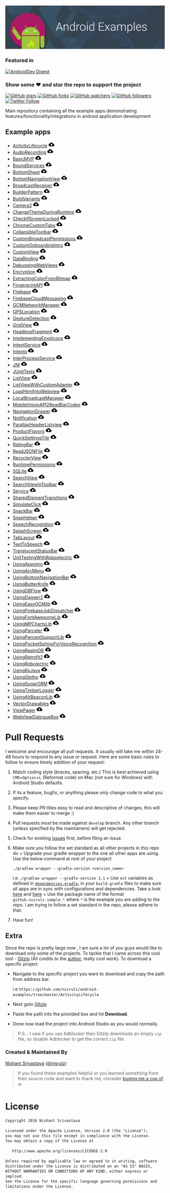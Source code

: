 ![Image](/img/github_banner.png)

### Featured in
[![AndroidDev Digest](https://img.shields.io/badge/AndroidDev%20Digest-%23100-blue.svg)](https://www.androiddevdigest.com/digest-100/)

### Show some :heart: and star the repo to support the project
[![GitHub stars](https://img.shields.io/github/stars/nisrulz/android-examples.svg?style=social&label=Star)](https://github.com/nisrulz/android-examples) [![GitHub forks](https://img.shields.io/github/forks/nisrulz/android-examples.svg?style=social&label=Fork)](https://github.com/nisrulz/android-examples/fork) [![GitHub watchers](https://img.shields.io/github/watchers/nisrulz/android-examples.svg?style=social&label=Watch)](https://github.com/nisrulz/android-examples) [![GitHub followers](https://img.shields.io/github/followers/nisrulz.svg?style=social&label=Follow)](https://github.com/nisrulz/android-examples)  
[![Twitter Follow](https://img.shields.io/twitter/follow/nisrulz.svg?style=social)](https://twitter.com/nisrulz)

Main repository containing all the example apps demonstrating features/functionality/integrations in android application development

## Example apps
+ [ActivityLifecycle](/ActivityLifecycle) [![download](/img/ic_download.png)](https://kinolien.github.com/gitzip/?download=https://github.com/nisrulz/android-examples/tree/master/ActivityLifecycle)
+ [AudioRecording](/AudioRecording) [![download](/img/ic_download.png)](https://kinolien.github.com/gitzip/?download=https://github.com/nisrulz/android-examples/tree/master/AudioRecording)
+ [BasicMVP](/BasicMVP) [![download](/img/ic_download.png)](https://kinolien.github.com/gitzip/?download=https://github.com/nisrulz/android-examples/tree/master/BasicMVP)
+ [BoundServices](/BoundServices) [![download](/img/ic_download.png)](https://kinolien.github.com/gitzip/?download=https://github.com/nisrulz/android-examples/tree/master/BoundServices)
+ [BottomSheet](/BottomSheet) [![download](/img/ic_download.png)](https://kinolien.github.com/gitzip/?download=https://github.com/nisrulz/android-examples/tree/master/BottomSheet)
+ [BottomNavigationView](/BottomNavigationView) [![download](/img/ic_download.png)](https://kinolien.github.com/gitzip/?download=https://github.com/nisrulz/android-examples/tree/master/BottomNavigationView)
+ [BroadcastReceiver](/BroadcastReceiver) [![download](/img/ic_download.png)](https://kinolien.github.com/gitzip/?download=https://github.com/nisrulz/android-examples/tree/master/BroadcastReceiver)
+ [BuilderPattern](/BuilderPattern) [![download](/img/ic_download.png)](https://kinolien.github.com/gitzip/?download=https://github.com/nisrulz/android-examples/tree/master/BuilderPattern)
+ [BuildVariants](/BuildVariants) [![download](/img/ic_download.png)](https://kinolien.github.com/gitzip/?download=https://github.com/nisrulz/android-examples/tree/master/BuildVariants)
+ [Camera2](/Camera2) [![download](/img/ic_download.png)](https://kinolien.github.com/gitzip/?download=https://github.com/nisrulz/android-examples/tree/master/Camera2)
+ [ChangeThemeDuringRuntime](/ChangeThemeDuringRuntime) [![download](/img/ic_download.png)](https://kinolien.github.com/gitzip/?download=https://github.com/nisrulz/android-examples/tree/master/ChangeThemeDuringRuntime)
+ [CheckIfScreenLocked](/CheckIfScreenLocked) [![download](/img/ic_download.png)](https://kinolien.github.com/gitzip/?download=https://github.com/nisrulz/android-examples/tree/master/CheckIfScreenLocked)
+ [ChromeCustomTabs](/ChromeCustomTabs) [![download](/img/ic_download.png)](https://kinolien.github.com/gitzip/?download=https://github.com/nisrulz/android-examples/tree/master/ChromeCustomTabs)
+ [CollapsibleToolbar](/CollapsibleToolbar) [![download](/img/ic_download.png)](https://kinolien.github.com/gitzip/?download=https://github.com/nisrulz/android-examples/tree/master/CollapsibleToolbar)
+ [CustomBroadcastPermissions](/CustomBroadcastPermissions) [![download](/img/ic_download.png)](https://kinolien.github.com/gitzip/?download=https://github.com/nisrulz/android-examples/tree/master/CustomBroadcastPermissions)
+ [CustomOnboardingIntro](/CustomOnboardingIntro) [![download](/img/ic_download.png)](https://kinolien.github.com/gitzip/?download=https://github.com/nisrulz/android-examples/tree/master/CustomOnboardingIntro)
+ [CustomView](/CustomView) [![download](/img/ic_download.png)](https://kinolien.github.com/gitzip/?download=https://github.com/nisrulz/android-examples/tree/master/CustomView)
+ [DataBinding](/DataBinding) [![download](/img/ic_download.png)](https://kinolien.github.com/gitzip/?download=https://github.com/nisrulz/android-examples/tree/master/DataBinding)
+ [DebuggingWebViews](/DebuggingWebViews) [![download](/img/ic_download.png)](https://kinolien.github.com/gitzip/?download=https://github.com/nisrulz/android-examples/tree/master/DebuggingWebViews)
+ [Encryption](/Encryption) [![download](/img/ic_download.png)](https://kinolien.github.com/gitzip/?download=https://github.com/nisrulz/android-examples/tree/master/Encryption)
+ [ExtractingColorFromBitmap](/ExtractingColorFromBitmap) [![download](/img/ic_download.png)](https://kinolien.github.com/gitzip/?download=https://github.com/nisrulz/android-examples/tree/master/ExtractingColorFromBitmap)
+ [FingerprintAPI](/FingerprintAPI) [![download](/img/ic_download.png)](https://kinolien.github.com/gitzip/?download=https://github.com/nisrulz/android-examples/tree/master/FingerprintAPI)
+ [Firebase](/Firebase) [![download](/img/ic_download.png)](https://kinolien.github.com/gitzip/?download=https://github.com/nisrulz/android-examples/tree/master/Firebase)
+ [FirebaseCloudMessaging](/FirebaseCloudMessaging) [![download](/img/ic_download.png)](https://kinolien.github.com/gitzip/?download=https://github.com/nisrulz/android-examples/tree/master/FirebaseCloudMessaging)
+ [GCMNetworkManager](/GCMNetworkManager) [![download](/img/ic_download.png)](https://kinolien.github.com/gitzip/?download=https://github.com/nisrulz/android-examples/tree/master/GCMNetworkManager)
+ [GPSLocation](/GPSLocation) [![download](/img/ic_download.png)](https://kinolien.github.com/gitzip/?download=https://github.com/nisrulz/android-examples/tree/master/GPSLocation)
+ [GestureDetection](/GestureDetection) [![download](/img/ic_download.png)](https://kinolien.github.com/gitzip/?download=https://github.com/nisrulz/android-examples/tree/master/GestureDetection)
+ [GridView](/GridView) [![download](/img/ic_download.png)](https://kinolien.github.com/gitzip/?download=https://github.com/nisrulz/android-examples/tree/master/GridView)
+ [HeadlessFragment](/HeadlessFragment) [![download](/img/ic_download.png)](https://kinolien.github.com/gitzip/?download=https://github.com/nisrulz/android-examples/tree/master/HeadlessFragment)
+ [ImplementingEmoticons](/ImplementingEmoticons) [![download](/img/ic_download.png)](https://kinolien.github.com/gitzip/?download=https://github.com/nisrulz/android-examples/tree/master/ImplementingEmoticons)
+ [IntentService](/IntentService) [![download](/img/ic_download.png)](https://kinolien.github.com/gitzip/?download=https://github.com/nisrulz/android-examples/tree/master/IntentService)
+ [Intents](/Intents) [![download](/img/ic_download.png)](https://kinolien.github.com/gitzip/?download=https://github.com/nisrulz/android-examples/tree/master/Intents)
+ [InterProcessService](/InterProcessService) [![download](/img/ic_download.png)](https://kinolien.github.com/gitzip/?download=https://github.com/nisrulz/android-examples/tree/master/InterProcessService)
+ [JNI](/JNI) [![download](/img/ic_download.png)](https://kinolien.github.com/gitzip/?download=https://github.com/nisrulz/android-examples/tree/master/JNI)
+ [JUnitTests](/JUnitTests) [![download](/img/ic_download.png)](https://kinolien.github.com/gitzip/?download=https://github.com/nisrulz/android-examples/tree/master/JUnitTests)
+ [ListView](/ListView) [![download](/img/ic_download.png)](https://kinolien.github.com/gitzip/?download=https://github.com/nisrulz/android-examples/tree/master/ListView)
+ [ListViewWithCustomAdapter](/ListViewWithCustomAdapter) [![download](/img/ic_download.png)](https://kinolien.github.com/gitzip/?download=https://github.com/nisrulz/android-examples/tree/master/ListViewWithCustomAdapter)
+ [LoadHtmlIntoWebview](/LoadHtmlIntoWebview) [![download](/img/ic_download.png)](https://kinolien.github.com/gitzip/?download=https://github.com/nisrulz/android-examples/tree/master/LoadHtmlIntoWebview)
+ [LocalBroadcastManager](/LocalBroadcastManager) [![download](/img/ic_download.png)](https://kinolien.github.com/gitzip/?download=https://github.com/nisrulz/android-examples/tree/master/LocalBroadcastManager)
+ [MobileVisionAPI2ReadBarCodes](/MobileVisionAPI2ReadBarCodes) [![download](/img/ic_download.png)](https://kinolien.github.com/gitzip/?download=https://github.com/nisrulz/android-examples/tree/master/MobileVisionAPI2ReadBarCodes)
+ [NavigationDrawer](/NavigationDrawer) [![download](/img/ic_download.png)](https://kinolien.github.com/gitzip/?download=https://github.com/nisrulz/android-examples/tree/master/NavigationDrawer)
+ [Notification](/Notification) [![download](/img/ic_download.png)](https://kinolien.github.com/gitzip/?download=https://github.com/nisrulz/android-examples/tree/master/Notification)
+ [ParallaxHeaderListview](/ParallaxHeaderListview) [![download](/img/ic_download.png)](https://kinolien.github.com/gitzip/?download=https://github.com/nisrulz/android-examples/tree/master/ParallaxHeaderListview)
+ [ProductFlavors](/ProductFlavors) [![download](/img/ic_download.png)](https://kinolien.github.com/gitzip/?download=https://github.com/nisrulz/android-examples/tree/master/ProductFlavors)
+ [QuickSettingsTile](/QuickSettingsTile) [![download](/img/ic_download.png)](https://kinolien.github.com/gitzip/?download=https://github.com/nisrulz/android-examples/tree/master/QuickSettingsTile)
+ [RatingBar](/RatingBar) [![download](/img/ic_download.png)](https://kinolien.github.com/gitzip/?download=https://github.com/nisrulz/android-examples/tree/master/RatingBar)
+ [ReadJSONFile](/ReadJSONFile) [![download](/img/ic_download.png)](https://kinolien.github.com/gitzip/?download=https://github.com/nisrulz/android-examples/tree/master/ReadJSONFile)
+ [RecyclerView](/RecyclerView) [![download](/img/ic_download.png)](https://kinolien.github.com/gitzip/?download=https://github.com/nisrulz/android-examples/tree/master/RecyclerView)
+ [RuntimePermissions](/RuntimePermissions) [![download](/img/ic_download.png)](https://kinolien.github.com/gitzip/?download=https://github.com/nisrulz/android-examples/tree/master/RuntimePermissions)
+ [SQLite](/SQLite) [![download](/img/ic_download.png)](https://kinolien.github.com/gitzip/?download=https://github.com/nisrulz/android-examples/tree/master/SQLite)
+ [SearchView](/SearchView) [![download](/img/ic_download.png)](https://kinolien.github.com/gitzip/?download=https://github.com/nisrulz/android-examples/tree/master/SearchView)
+ [SearchViewInToolbar](/SearchViewInToolbar) [![download](/img/ic_download.png)](https://kinolien.github.com/gitzip/?download=https://github.com/nisrulz/android-examples/tree/master/SearchViewInToolbar)
+ [Service](/Service) [![download](/img/ic_download.png)](https://kinolien.github.com/gitzip/?download=https://github.com/nisrulz/android-examples/tree/master/Service)
+ [SharedElementTransitions](/SharedElementTransitions) [![download](/img/ic_download.png)](https://kinolien.github.com/gitzip/?download=https://github.com/nisrulz/android-examples/tree/master/SharedElementTransitions)
+ [SimulateClick](/SimulateClick) [![download](/img/ic_download.png)](https://kinolien.github.com/gitzip/?download=https://github.com/nisrulz/android-examples/tree/master/SimulateClick)
+ [SnackBar](/SnackBar) [![download](/img/ic_download.png)](https://kinolien.github.com/gitzip/?download=https://github.com/nisrulz/android-examples/tree/master/SnackBar)
+ [SnapHelper](/SnapHelper) [![download](/img/ic_download.png)](https://kinolien.github.com/gitzip/?download=https://github.com/nisrulz/android-examples/tree/master/SnapHelper)
+ [SpeechRecognition](/SpeechRecognition) [![download](/img/ic_download.png)](https://kinolien.github.com/gitzip/?download=https://github.com/nisrulz/android-examples/tree/master/SpeechRecognition)
+ [SplashScreen](/SplashScreen) [![download](/img/ic_download.png)](https://kinolien.github.com/gitzip/?download=https://github.com/nisrulz/android-examples/tree/master/SplashScreen)
+ [TabLayout](/TabLayout) [![download](/img/ic_download.png)](https://kinolien.github.com/gitzip/?download=https://github.com/nisrulz/android-examples/tree/master/TabLayout)
+ [TextToSpeech](/TextToSpeech) [![download](/img/ic_download.png)](https://kinolien.github.com/gitzip/?download=https://github.com/nisrulz/android-examples/tree/master/TextToSpeech)
+ [TranslucentStatusBar](/TranslucentStatusBar) [![download](/img/ic_download.png)](https://kinolien.github.com/gitzip/?download=https://github.com/nisrulz/android-examples/tree/master/TranslucentStatusBar)
+ [UnitTestingWithRoboelectric](/UnitTestingWithRoboelectric) [![download](/img/ic_download.png)](https://kinolien.github.com/gitzip/?download=https://github.com/nisrulz/android-examples/tree/master/UnitTestingWithRoboelectric)
+ [UsingAppintro](/UsingAppintro) [![download](/img/ic_download.png)](https://kinolien.github.com/gitzip/?download=https://github.com/nisrulz/android-examples/tree/master/UsingAppintro)
+ [UsingArcMenu](/UsingArcMenu) [![download](/img/ic_download.png)](https://kinolien.github.com/gitzip/?download=https://github.com/nisrulz/android-examples/tree/master/UsingArcMenu)
+ [UsingBottomNavigationBar](/UsingBottomNavigationBar) [![download](/img/ic_download.png)](https://kinolien.github.com/gitzip/?download=https://github.com/nisrulz/android-examples/tree/master/UsingBottomNavigationBar)
+ [UsingButterKnife](/UsingButterKnife) [![download](/img/ic_download.png)](https://kinolien.github.com/gitzip/?download=https://github.com/nisrulz/android-examples/tree/master/UsingButterKnife)
+ [UsingDBFlow](/UsingDBFlow) [![download](/img/ic_download.png)](https://kinolien.github.com/gitzip/?download=https://github.com/nisrulz/android-examples/tree/master/UsingDBFlow)
+ [UsingDagger2](/UsingDagger2) [![download](/img/ic_download.png)](https://kinolien.github.com/gitzip/?download=https://github.com/nisrulz/android-examples/tree/master/UsingDagger2)
+ [UsingEasyGCMlib](/UsingEasyGCMlib) [![download](/img/ic_download.png)](https://kinolien.github.com/gitzip/?download=https://github.com/nisrulz/android-examples/tree/master/UsingEasyGCMlib)
+ [UsingFirebaseJobDispatcher](/UsingFirebaseJobDispatcher) [![download](/img/ic_download.png)](https://kinolien.github.com/gitzip/?download=https://github.com/nisrulz/android-examples/tree/master/UsingFirebaseJobDispatcher)
+ [UsingFontAwesomeLib](/UsingFontAwesomeLib) [![download](/img/ic_download.png)](https://kinolien.github.com/gitzip/?download=https://github.com/nisrulz/android-examples/tree/master/UsingFontAwesomeLib)
+ [UsingMPChartsLib](/UsingMPChartsLib) [![download](/img/ic_download.png)](https://kinolien.github.com/gitzip/?download=https://github.com/nisrulz/android-examples/tree/master/UsingMPChartsLib)
+ [UsingParceler](/UsingParceler) [![download](/img/ic_download.png)](https://kinolien.github.com/gitzip/?download=https://github.com/nisrulz/android-examples/tree/master/UsingParceler)
+ [UsingPercentSupportLib](/UsingPercentSupportLib) [![download](/img/ic_download.png)](https://kinolien.github.com/gitzip/?download=https://github.com/nisrulz/android-examples/tree/master/UsingPercentSupportLib)
+ [UsingPocketSphinxForVoiceRecognition](/UsingPocketSphinxForVoiceRecognition) [![download](/img/ic_download.png)](https://kinolien.github.com/gitzip/?download=https://github.com/nisrulz/android-examples/tree/master/UsingPocketSphinxForVoiceRecognition)
+ [UsingRealmDB](/UsingRealmDB) [![download](/img/ic_download.png)](https://kinolien.github.com/gitzip/?download=https://github.com/nisrulz/android-examples/tree/master/UsingRealmDB)
+ [UsingRetrofit2](/UsingRetrofit2) [![download](/img/ic_download.png)](https://kinolien.github.com/gitzip/?download=https://github.com/nisrulz/android-examples/tree/master/UsingRetrofit2)
+ [UsingRobolectric](/UsingRobolectric) [![download](/img/ic_download.png)](https://kinolien.github.com/gitzip/?download=https://github.com/nisrulz/android-examples/tree/master/UsingRobolectric)
+ [UsingRxJava](/UsingRxJava) [![download](/img/ic_download.png)](https://kinolien.github.com/gitzip/?download=https://github.com/nisrulz/android-examples/tree/master/UsingRxJava)
+ [UsingStetho](/UsingStetho) [![download](/img/ic_download.png)](https://kinolien.github.com/gitzip/?download=https://github.com/nisrulz/android-examples/tree/master/UsingStetho)
+ [UsingSugarORM](/UsingSugarORM) [![download](/img/ic_download.png)](https://kinolien.github.com/gitzip/?download=https://github.com/nisrulz/android-examples/tree/master/UsingSugarORM)
+ [UsingTimberLogger](/UsingTimberLogger) [![download](/img/ic_download.png)](https://kinolien.github.com/gitzip/?download=https://github.com/nisrulz/android-examples/tree/master/UsingTimberLogger)
+ [UsingAltBeaconLib](/UsingltBeaconLib) [![download](/img/ic_download.png)](https://kinolien.github.com/gitzip/?download=https://github.com/nisrulz/android-examples/tree/master/UsingltBeaconLib)
+ [VectorDrawables](/VectorDrawables) [![download](/img/ic_download.png)](https://kinolien.github.com/gitzip/?download=https://github.com/nisrulz/android-examples/tree/master/VectorDrawables)
+ [ViewPager](/ViewPager) [![download](/img/ic_download.png)](https://kinolien.github.com/gitzip/?download=https://github.com/nisrulz/android-examples/tree/master/ViewPager)
+ [WebViewDialogueBox](/WebViewDialogueBox) [![download](/img/ic_download.png)](https://kinolien.github.com/gitzip/?download=https://github.com/nisrulz/android-examples/tree/master/WebViewDialogueBox)


# Pull Requests
I welcome and encourage all pull requests. It usually will take me within 24-48 hours to respond to any issue or request. Here are some basic rules to follow to ensure timely addition of your request:
  1. Match coding style (braces, spacing, etc.) This is best achieved using `CMD`+`Option`+`L` (Reformat code) on Mac (not sure for Windows) with Android Studio defaults.
  2. If its a feature, bugfix, or anything please only change code to what you specify.
  3. Please keep PR titles easy to read and descriptive of changes, this will make them easier to merge :)
  4. Pull requests _must_ be made against `develop` branch. Any other branch (unless specified by the maintainers) will get rejected.
  5. Check for existing [issues](https://github.com/nisrulz/android-examples/issues) first, before filing an issue.
  6. Make sure you follow the set standard as all other projects in this repo do
    + Upgrade your gradle wrapper to the one all other apps are using. Use the below command at root of your project

        ```
        ./gradlew wrapper --gradle-version <version_name>
        ```
        i.e `./gradlew wrapper --gradle-version 3.1`
    + Use `ext` variables as defined in [`dependencies.gradle`](/dependencies.gradle), in your `build.gradle` files to make sure all apps are in sync with configurations and dependencies. Take a look [here](/DataBinding/app/build.gradle) and [here](/DataBinding/build.gradle)
    + Use the package name of the format `github.nisrulz.sample.*` where `*` is the example you are adding to the repo. I am trying to follow a set standard in the repo, please adhere to that.
  7. Have fun!

## Extra
Since the repo is pretty large now , I am sure a lot of you guys would like to download only some of the projects. To tackle that I came across this cool tool - [Gitzip](https://github.com/KinoLien/gitzip) (All credits to the [author](https://github.com/KinoLien), really cool work). To download a specific project
  + Navigate to the specific project you want to download and copy the path from address bar.

    i.e `https://github.com/nisrulz/android-examples/tree/master/ActivityLifecycle`
  + Next goto [Gitzip](https://kinolien.github.io/gitzip/)
  + Paste the path into the provided box and hit **Download**.
  + Done now load the project into Android Studio as you would normally.

> P.S. : I saw if you use Adblocker then Gitzip downloads an empty `zip` file, so disable Adblocker to get the correct `zip` file.

### Created & Maintained By
[Nishant Srivastava](https://github.com/nisrulz) ([@nisrulz](https://www.twitter.com/nisrulz))

> If you found these examples helpful or you learned something from their source code and want to thank me, consider [buying me a cup of](https://www.paypal.me/nisrulz) :coffee:


License
=======

    Copyright 2016 Nishant Srivastava

    Licensed under the Apache License, Version 2.0 (the "License");
    you may not use this file except in compliance with the License.
    You may obtain a copy of the License at

       http://www.apache.org/licenses/LICENSE-2.0

    Unless required by applicable law or agreed to in writing, software
    distributed under the License is distributed on an "AS IS" BASIS,
    WITHOUT WARRANTIES OR CONDITIONS OF ANY KIND, either express or implied.
    See the License for the specific language governing permissions and
    limitations under the License.
